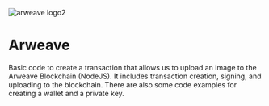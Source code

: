 ![arweave logo2](https://user-images.githubusercontent.com/92114788/231540901-639e2b90-cf96-4009-8f59-cc937e7e0e38.png)


# Arweave
Basic code to create a transaction that allows us to upload an image to the Arweave Blockchain (NodeJS). It includes transaction creation, signing, and uploading to the blockchain. There are also some code examples for creating a wallet and a private key.

